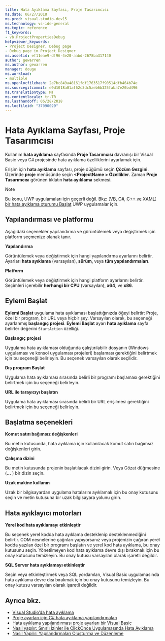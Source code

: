 ```yaml
---
title: Hata Ayıklama Sayfası, Proje Tasarımcısı
ms.date: 06/27/2018
ms.prod: visual-studio-dev15
ms.technology: vs-ide-general
ms.topic: reference
f1_keywords:
- vb.ProjectPropertiesDebug
helpviewer_keywords:
- Project Designer, Debug page
- Debug page in Project Designer
ms.assetid: ef11eae9-df96-4e20-aabd-2678ba317140
author: gewarren
ms.author: gewarren
manager: douge
ms.workload:
- multiple
ms.openlocfilehash: 2e7bc849a48161fdf1763517f90514dfb464b74e
ms.sourcegitcommit: e9d1018a01af62c3dc5aeb6b325faba7e20bd496
ms.translationtype: MT
ms.contentlocale: tr-TR
ms.lasthandoff: 06/28/2018
ms.locfileid: "37090029"
---
```

# <a name="debug-page-project-designer"></a>Hata Ayıklama Sayfası, Proje Tasarımcısı

Kullanım **hata ayıklama** sayfasında **Proje Tasarımcısı** davranışı bir Visual Basic veya C# projesinde hata ayıklama özelliklerini ayarlamak için.

Erişim için **hata ayıklama** sayfası, proje düğümü seçin **Çözüm Gezgini**. Üzerinde **proje** menüsünde seçin  **\<ProjectName > Özellikler**. Zaman **Proje Tasarımcısı** görünen tıklatın **hata ayıklama** sekmesi.

> [!NOTE]
> Bu konu, UWP uygulamaları için geçerli değil. Bkz: [(VB, C#, C++ ve XAML) bir hata ayıklama oturumu Başlat](../../debugger/start-a-debugging-session-for-a-store-app-in-visual-studio-vb-csharp-cpp-and-xaml.md) UWP uygulamalar için.

## <a name="configuration-and-platform"></a>Yapılandırması ve platformu

Aşağıdaki seçenekler yapılandırma ve görüntülemek veya değiştirmek için platform seçmenize olanak tanır.

**Yapılandırma**

Görüntülemek veya değiştirmek için hangi yapılandırma ayarlarını belirtir. Ayarları **hata ayıklama** (varsayılan), **sürüm**, veya **tüm yapılandırmaları**.

**Platform**

Görüntülemek veya değiştirmek için hangi platform ayarlarını belirtir. Seçimleri içerebilir **herhangi bir CPU** (varsayılan), **x64**, ve **x86**.

## <a name="start-action"></a>Eylemi Başlat

**Eylemi Başlat** uygulama hata ayıklaması başlattığınızda öğeyi belirtir: Proje, özel bir program, bir URL veya hiçbir şey. Varsayılan olarak, bu seçeneği ayarlanmış **başlangıç projesi**. **Eylemi Başlat** ayarı **hata ayıklama** sayfa belirler değerini `StartAction` özelliği.

**Başlangıç projesi**

Uygulama hata ayıklaması olduğunda çalıştırılabilir dosyanın (Windows uygulaması ve konsol uygulaması projeleri) başlaması gerektiğini belirtmek için bu seçeneği belirleyin. Bu seçenek varsayılan olarak seçilidir.

**Dış program Başlat**

Uygulama hata ayıklaması sırasında belirli bir programı başlaması gerektiğini belirtmek için bu seçeneği belirleyin.

**URL ile tarayıcıyı başlatın**

Uygulama hata ayıklaması sırasında belirli bir URL erişilmesi gerektiğini belirtmek için bu seçeneği belirleyin.

## <a name="start-options"></a>Başlatma seçenekleri

**Komut satırı bağımsız değişkenleri**

Bu metin kutusunda, hata ayıklama için kullanılacak komut satırı bağımsız değişkenleri girin.

**Çalışma dizini**

Bu metin kutusunda projenin başlatılacak dizini girin. Veya Gözat düğmesine (**...** ) bir dizin seçin.

**Uzak makine kullanın**

Uzak bir bilgisayardan uygulama hatalarını ayıklamak için bu onay kutusunu seçin ve metin kutusuna bir uzak bilgisayara yolunu girin.

## <a name="debugger-engines"></a>Hata ayıklayıcı motorları

**Yerel kod hata ayıklamayı etkinleştir**

Bu seçenek yerel kodda hata ayıklama desteklenip desteklenmediğini belirtir. COM nesnelerine çağrıları yapıyorsanız veya projenizin çağıran yerel kodda yazılan özel bir programı başlatın ve yerel kod hata ayıklama, bu onay kutusunu seçin. Yönetilmeyen kod hata ayıklama devre dışı bırakmak için bu onay kutusunu temizleyin. Bu onay kutusu varsayılan olarak işaretli değildir.

**SQL Server hata ayıklamayı etkinleştir**

Seçin veya etkinleştirmek veya SQL yordamları, Visual Basic uygulamasında hata ayıklama devre dışı bırakmak için bu onay kutusunu temizleyin. Bu onay kutusu varsayılan olarak işaretli değildir.

## <a name="see-also"></a>Ayrıca bkz.

- [Visual Studio’da hata ayıklama](../../debugger/debugging-in-visual-studio.md)
- [Proje ayarları için C# hata ayıklama yapılandırmaları](../../debugger/project-settings-for-csharp-debug-configurations.md)
- [Hata ayıklama yapılandırması proje ayarları bir Visual Basic](../../debugger/project-settings-for-a-visual-basic-debug-configuration.md)
- [Nasıl yapılır: Sınırlı İzinler ile ClickOnce Uygulamasında Hata Ayıklama](../../deployment/how-to-debug-a-clickonce-application-with-restricted-permissions.md)
- [Nasıl Yapılır: Yapılandırmaları Oluşturma ve Düzenleme](../../ide/how-to-create-and-edit-configurations.md)